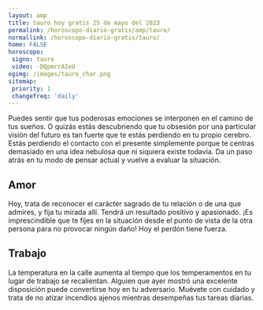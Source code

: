 ```yaml
---
layout: amp
title: tauro hoy gratis 25 de mayo del 2023 
permalink: /horoscopo-diario-gratis/amp/tauro/
normallink: /horoscopo-diario-gratis/tauro/
home: FALSE
horoscopo:
 signo: tauro
 video: -DQpmrrAIeU
ogimg: /images/tauro_char.png
sitemap:
 priority: 1
 changefreq: 'daily'
---
```



Puedes sentir que tus poderosas emociones se interponen en el camino de tus sueños. O quizás estás descubriendo que tu obsesión por una particular visión del futuro es tan fuerte que te estás perdiendo en tu propio cerebro. Estás perdiendo el contacto con el presente simplemente porque te centras demasiado en una idea nebulosa que ni siquiera existe todavía. Da un paso atrás en tu modo de pensar actual y vuelve a evaluar la situación.

## Amor

Hoy, trata de reconocer el carácter sagrado de tu relación o de una que admires, y fija tu mirada allí. Tendrá un resultado positivo y apasionado. ¡Es imprescindible que te fijes en la situación desde el punto de vista de la otra persona para no provocar ningún daño! Hoy el perdón tiene fuerza.

## Trabajo

La temperatura en la calle aumenta al tiempo que los temperamentos en tu lugar de trabajo se recalientan. Alguien que ayer mostró una excelente disposición puede convertirse hoy en tu adversario. Muévete con cuidado y trata de no atizar incendios ajenos mientras desempeñas tus tareas diarias.